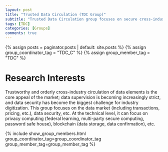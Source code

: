 ```yaml
---
layout: post
title: "Trusted Data Circulation (TDC Group)"
subtitle: "Trusted Data Circulation group focuses on secure cross-industry data exchange through advanced technology, including privacy computing and blockchain." 
tags: [TDC]
categories: [Groups]
comments: true
---
```

{% assign posts = paginator.posts | default: site.posts %}
{% assign group_coordinator_tag = "TDC_C" %}
{% assign group_member_tag = "TDC" %}

# Research Interests
Trustworthy and orderly cross-industry circulation of data elements is the core appeal of the market; data supervision is becoming increasingly strict, and data security has become the biggest challenge for industry digitization. This group focuses on the data market (including transactions, pricing, etc.), data security, etc. At the technical level, it can focus on privacy computing (federal learning, multi-party secure computing, password safe house), blockchain (data storage, data confirmation), etc.

{% include show_group_members.html group_coordinator_tag=group_coordinator_tag group_member_tag=group_member_tag %}
